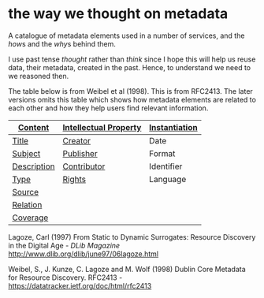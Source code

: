 # the way we thought on metadata

A catalogue of metadata elements used in a number of services, and the
*how*s and the *why*s behind them.

I use past tense *thought* rather than *think* since I hope this will
help us reuse data, their metadata, created in the past. Hence, to
understand we need to we reasoned then.

The table below is from Weibel et al (1998). This is from RFC2413. The
later versions omits this table which shows how metadata elements are
related to each other and how they help users find relevant
information.


|[Content](content/README.md)|[Intellectual Property](intellectual-property/README.md)|[Instantiation](instantiation/README.md)|
| ------------ |:--------------------- |:------------- |
| [Title](content/README.md#Title)|[Creator](intellectual-property/README.md#reator)| Date          |
| [Subject](content/README.md#Subject)|[Publisher](intellectual-property/README.md#Publisher)| Format        |
| [Description](content/README.md#Description)|[Contributor](intellectual-property/README.md#Contributor)| Identifier    |
| [Type](content/README.md#Type)|[Rights](intellectual-property/README.md#Rights)| Language      |
| [Source](content/README.md#Source)|
| [Relation](content/README.md#Relation)|
| [Coverage](content/README.md#Coverage)|


Lagoze, Carl (1997) From Static to Dynamic Surrogates: Resource Discovery in the Digital Age - *DLib Magazine* 
http://www.dlib.org/dlib/june97/06lagoze.html

Weibel, S., J. Kunze, C. Lagoze and M. Wolf (1998) Dublin Core Metadata for Resource Discovery. RFC2413 -
https://datatracker.ietf.org/doc/html/rfc2413
                                                   














